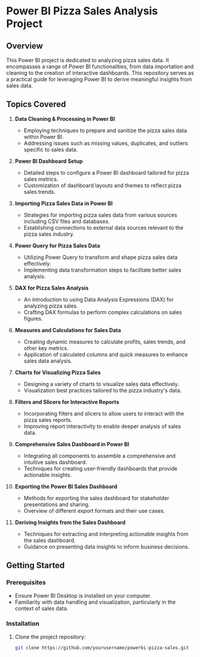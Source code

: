 # Power BI Pizza Sales Analysis Project

## Overview
This Power BI project is dedicated to analyzing pizza sales data. It encompasses a range of Power BI functionalities, from data importation and cleaning to the creation of interactive dashboards. This repository serves as a practical guide for leveraging Power BI to derive meaningful insights from sales data.

## Topics Covered

1. **Data Cleaning & Processing in Power BI**
   - Employing techniques to prepare and sanitize the pizza sales data within Power BI.
   - Addressing issues such as missing values, duplicates, and outliers specific to sales data.

2. **Power BI Dashboard Setup**
   - Detailed steps to configure a Power BI dashboard tailored for pizza sales metrics.
   - Customization of dashboard layouts and themes to reflect pizza sales trends.

3. **Importing Pizza Sales Data in Power BI**
   - Strategies for importing pizza sales data from various sources including CSV files and databases.
   - Establishing connections to external data sources relevant to the pizza sales industry.

4. **Power Query for Pizza Sales Data**
   - Utilizing Power Query to transform and shape pizza sales data effectively.
   - Implementing data transformation steps to facilitate better sales analysis.

5. **DAX for Pizza Sales Analysis**
   - An introduction to using Data Analysis Expressions (DAX) for analyzing pizza sales.
   - Crafting DAX formulas to perform complex calculations on sales figures.

6. **Measures and Calculations for Sales Data**
   - Creating dynamic measures to calculate profits, sales trends, and other key metrics.
   - Application of calculated columns and quick measures to enhance sales data analysis.

7. **Charts for Visualizing Pizza Sales**
   - Designing a variety of charts to visualize sales data effectively.
   - Visualization best practices tailored to the pizza industry's data.

8. **Filters and Slicers for Interactive Reports**
   - Incorporating filters and slicers to allow users to interact with the pizza sales reports.
   - Improving report interactivity to enable deeper analysis of sales data.

9. **Comprehensive Sales Dashboard in Power BI**
   - Integrating all components to assemble a comprehensive and intuitive sales dashboard.
   - Techniques for creating user-friendly dashboards that provide actionable insights.

10. **Exporting the Power BI Sales Dashboard**
    - Methods for exporting the sales dashboard for stakeholder presentations and sharing.
    - Overview of different export formats and their use cases.

11. **Deriving Insights from the Sales Dashboard**
    - Techniques for extracting and interpreting actionable insights from the sales dashboard.
    - Guidance on presenting data insights to inform business decisions.

## Getting Started

### Prerequisites
- Ensure Power BI Desktop is installed on your computer.
- Familiarity with data handling and visualization, particularly in the context of sales data.

### Installation
1. Clone the project repository:
   ```sh
   git clone https://github.com/yourusername/powerbi-pizza-sales.git
